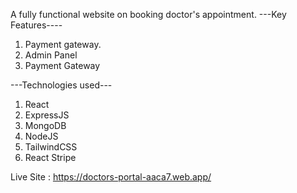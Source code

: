 A fully functional website on booking doctor's appointment.
---Key Features----
1. Payment gateway.
2. Admin Panel 
3. Payment Gateway

---Technologies used---
1. React
2. ExpressJS
3. MongoDB
4. NodeJS
5. TailwindCSS
6. React Stripe

Live Site : https://doctors-portal-aaca7.web.app/
